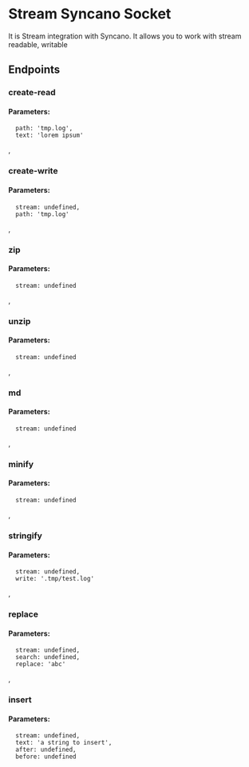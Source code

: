 # Stream Syncano Socket

It is Stream integration with Syncano. It allows you to work with stream readable, writable

## Endpoints

### create-read

#### Parameters:

      path: 'tmp.log',
      text: 'lorem ipsum'

,
### create-write

#### Parameters:

      stream: undefined,
      path: 'tmp.log'

,
### zip

#### Parameters:

      stream: undefined

,
### unzip

#### Parameters:

      stream: undefined

,
### md

#### Parameters:

      stream: undefined

,
### minify

#### Parameters:

      stream: undefined

,
### stringify

#### Parameters:

      stream: undefined,
      write: '.tmp/test.log'

,
### replace

#### Parameters:

      stream: undefined,
      search: undefined,
      replace: 'abc'

,
### insert

#### Parameters:

      stream: undefined,
      text: 'a string to insert',
      after: undefined,
      before: undefined

